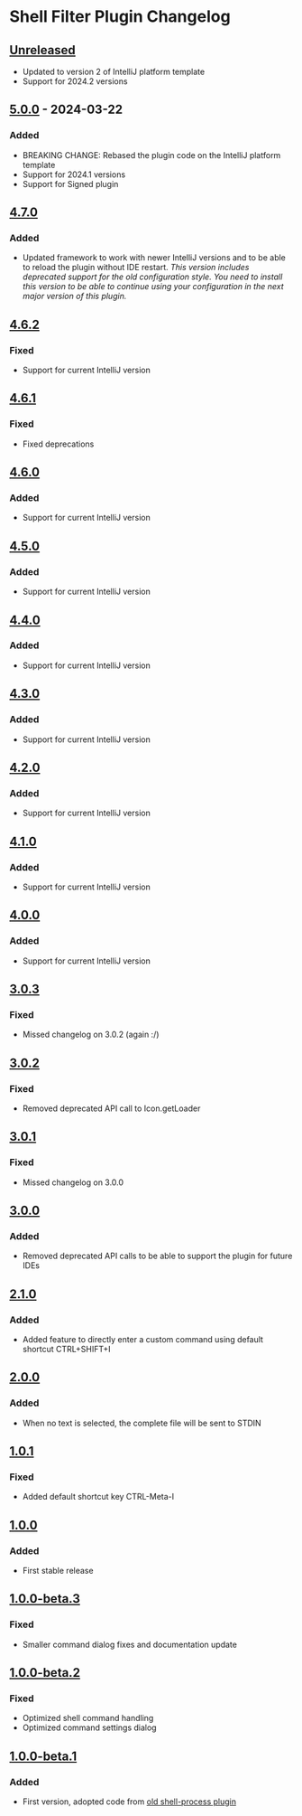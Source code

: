 <!-- Keep a Changelog guide -> https://keepachangelog.com -->

# Shell Filter Plugin Changelog

## [Unreleased]

- Updated to version 2 of IntelliJ platform template
- Support for 2024.2 versions

## [5.0.0] - 2024-03-22

### Added

- BREAKING CHANGE: Rebased the plugin code on the IntelliJ platform template
- Support for 2024.1 versions
- Support for Signed plugin

## [4.7.0]

### Added

- Updated framework to work with newer IntelliJ versions and to be able to reload the plugin without IDE restart. *This version includes deprecated support for the old configuration style. You need to install this version to be able to continue using your configuration in the next major version of this plugin.*

## [4.6.2]

### Fixed

- Support for current IntelliJ version

## [4.6.1]

### Fixed

- Fixed deprecations

## [4.6.0]

### Added

- Support for current IntelliJ version

## [4.5.0]

### Added

- Support for current IntelliJ version

## [4.4.0]

### Added

- Support for current IntelliJ version

## [4.3.0]

### Added

- Support for current IntelliJ version

## [4.2.0]

### Added

- Support for current IntelliJ version

## [4.1.0]

### Added

- Support for current IntelliJ version

## [4.0.0]

### Added

- Support for current IntelliJ version

## [3.0.3]

### Fixed

- Missed changelog on 3.0.2 (again :/)

## [3.0.2]

### Fixed

- Removed deprecated API call to Icon.getLoader

## [3.0.1]

### Fixed

- Missed changelog on 3.0.0

## [3.0.0]

### Added

- Removed deprecated API calls to be able to support the plugin for future IDEs

## [2.1.0]

### Added

- Added feature to directly enter a custom command using default shortcut CTRL+SHIFT+I

## [2.0.0]

### Added

- When no text is selected, the complete file will be sent to STDIN

## [1.0.1]

### Fixed

- Added default shortcut key CTRL-Meta-I

## [1.0.0]

### Added

- First stable release

## [1.0.0-beta.3]

### Fixed

- Smaller command dialog fixes and documentation update

## [1.0.0-beta.2]

### Fixed

- Optimized shell command handling
- Optimized command settings dialog

## [1.0.0-beta.1]

### Added

- First version, adopted code from [old shell-process plugin](https://code.google.com/archive/p/shell-process/)

[Unreleased]: https://github.com/dploeger/idea-shellfilter/compare/v5.0.0...HEAD
[5.0.0]: https://github.com/dploeger/idea-shellfilter/compare/0c47cdac24c84b3aec9aa8a986e2bef29e4e67e4...v5.0.0
[4.7.0]: https://github.com/dploeger/idea.shellfilter/compare/v4.6.2...v4.7.0
[4.6.2]: https://github.com/dploeger/idea.shellfilter/compare/v4.6.1...v4.6.2
[4.6.1]: https://github.com/dploeger/idea.shellfilter/compare/v4.6.0...v4.6.1
[4.6.0]: https://github.com/dploeger/idea.shellfilter/compare/v4.5.0...v4.6.0
[4.5.0]: https://github.com/dploeger/idea.shellfilter/compare/v4.4.0...v4.5.0
[4.4.0]: https://github.com/dploeger/idea.shellfilter/compare/v4.3.0...v4.4.0
[4.3.0]: https://github.com/dploeger/idea.shellfilter/compare/v4.2.0...v4.3.0
[4.2.0]: https://github.com/dploeger/idea.shellfilter/compare/v4.1.0...v4.2.0
[4.1.0]: https://github.com/dploeger/idea.shellfilter/compare/v4.0.0...v4.1.0
[4.0.0]: https://github.com/dploeger/idea.shellfilter/compare/v3.0.3...v4.0.0
[3.0.3]: https://github.com/dploeger/idea.shellfilter/compare/v3.0.2...v3.0.3
[3.0.2]: https://github.com/dploeger/idea.shellfilter/compare/v3.0.1...v3.0.2
[3.0.1]: https://github.com/dploeger/idea.shellfilter/compare/v3.0.0...v3.0.1
[3.0.0]: https://github.com/dploeger/idea.shellfilter/compare/v2.1.0...v3.0.0
[2.1.0]: https://github.com/dploeger/idea.shellfilter/compare/v2.0.0...v2.1.0
[2.0.0]: https://github.com/dploeger/idea.shellfilter/compare/v1.0.1...v2.0.0
[1.0.1]: https://github.com/dploeger/idea.shellfilter/compare/v1.0.0...v1.0.1
[1.0.0]: https://github.com/dploeger/idea.shellfilter/compare/v1.0.0-beta.3...v1.0.0
[1.0.0-beta.1]: https://github.com/dploeger/idea.shellfilter/commits/v1.0.0-beta.1
[1.0.0-beta.2]: https://github.com/dploeger/idea.shellfilter/compare/v1.0.0-beta.1...v1.0.0-beta.2
[1.0.0-beta.3]: https://github.com/dploeger/idea.shellfilter/compare/v1.0.0-beta.2...v1.0.0-beta.3
